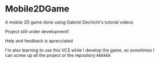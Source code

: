 # Mobile2DGame
A mobile 2D game done using Gabriel Dechichi's tutorial videos

Project still under development!

Help and feedback is aprecciated

I'm also learning to use this VCS while I develop the game, so sometimes I can screw up all the project or the repository kkkkkk